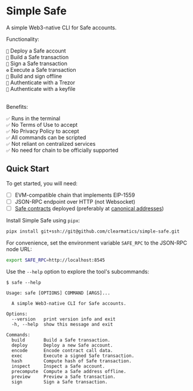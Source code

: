 # Simple Safe

A simple Web3-native CLI for Safe accounts.

Functionality:

<div>
<code>🚀</code> Deploy a Safe account<br/>
<code>📝</code> Build a Safe transaction<br/>
<code>🔏</code> Sign a Safe transaction<br/>
<code>⚙️</code> Execute a Safe transaction<br/>
<code>🔌</code> Build and sign offline<br/>
<code>🪪</code> Authenticate with a Trezor<br/>
<code>🪪</code> Authenticate with a keyfile<br/>
</div><br/>

Benefits:

<div>
<code>✅</code> Runs in the terminal<br/>
<code>✅</code> No Terms of Use to accept<br/>
<code>✅</code> No Privacy Policy to accept<br/>
<code>✅</code> All commands can be scripted<br/>
<code>✅</code> Not reliant on centralized services<br/>
<code>✅</code> No need for chain to be officially supported<br/>
</div>

## Quick Start

To get started, you will need:

- [ ] EVM-compatible chain that implements EIP-1559
- [ ] JSON-RPC endpoint over HTTP (not Websocket)
- [ ] [Safe contracts](https://github.com/safe-global/safe-smart-account)
      deployed (preferably at
      [canonical addresses](https://github.com/safe-global/safe-singleton-factory?tab=readme-ov-file#how-to-get-the-singleton-deployed-to-your-network))

Install Simple Safe using `pipx`:

```sh
pipx install git+ssh://git@github.com/clearmatics/simple-safe.git
```

For convenience, set the environment variable `SAFE_RPC` to the JSON-RPC node
URL:

```sh
export SAFE_RPC=http://localhost:8545
```

Use the `--help` option to explore the tool's subcommands:

```console
$ safe --help

Usage: safe [OPTIONS] COMMAND [ARGS]...

  A simple Web3-native CLI for Safe accounts.

Options:
  --version   print version info and exit
  -h, --help  show this message and exit

Commands:
  build       Build a Safe transaction.
  deploy      Deploy a new Safe account.
  encode      Encode contract call data.
  exec        Execute a signed Safe transaction.
  hash        Compute hash of Safe transaction.
  inspect     Inspect a Safe account.
  precompute  Compute a Safe address offline.
  preview     Preview a Safe transaction.
  sign        Sign a Safe transaction.
```
